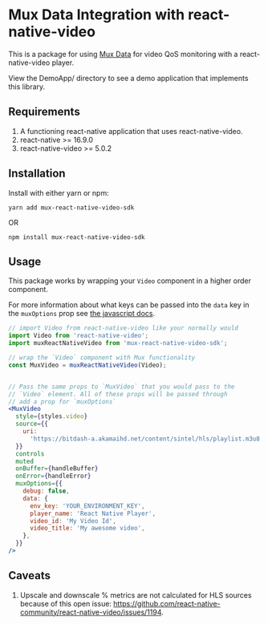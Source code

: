 # Mux Data Integration with react-native-video

This is a package for using [Mux Data](https://mux.com/data/) for video QoS monitoring with
a react-native-video player.

View the DemoApp/ directory to see a demo application that implements this library.

## Requirements

1. A functioning react-native application that uses react-native-video.
1. react-native >= 16.9.0
1. react-native-video >= 5.0.2

## Installation

Install with either yarn or npm:

```
yarn add mux-react-native-video-sdk
```

OR

```
npm install mux-react-native-video-sdk
```

## Usage

This package works by wrapping your `Video` component in a higher order component.

For more information about what keys can be passed into the `data` key in the `muxOptions` prop see
[the javascript docs](https://docs.mux.com/docs/web-integration-guide#section-5-add-metadata).

```jsx
// import Video from react-native-video like your normally would
import Video from 'react-native-video';
import muxReactNativeVideo from 'mux-react-native-video-sdk';

// wrap the `Video` component with Mux functionality
const MuxVideo = muxReactNativeVideo(Video);


// Pass the same props to `MuxVideo` that you would pass to the
// `Video` element. All of these props will be passed through
// add a prop for `muxOptions`
<MuxVideo
  style={styles.video}
  source={{
    uri:
      'https://bitdash-a.akamaihd.net/content/sintel/hls/playlist.m3u8',
  }}
  controls
  muted
  onBuffer={handleBuffer}
  onError={handleError}
  muxOptions={{
    debug: false,
    data: {
      env_key: 'YOUR_ENVIRONMENT_KEY',
      player_name: 'React Native Player',
      video_id: 'My Video Id',
      video_title: 'My awesome video',
    },
  }}
/>
```

## Caveats

1. Upscale and downscale % metrics are not calculated for HLS sources because of this open issue: https://github.com/react-native-community/react-native-video/issues/1194.


